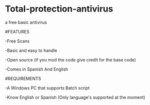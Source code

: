 # Total-protection-antivirus
a free basic antivirus

#FEATURES

-Free Scans

-Basic and easy to handle

-Open source
 (if you mod the code give credit for the base code)

-Comes in Spanish And English 


#REQUIREMENTS

-A Windows PC that supports Batch script

-Know English or Spanish (Only language's supported at the moment)

